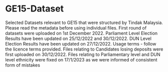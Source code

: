 # GE15-Dataset

Selected Datasets relevant to GE15 that were structured by Tindak Malaysia. Please read the metadata before using individual files. First round of datasets were uploaded on 1st December 2022. Parliament Level Election Results have been updated on 25/12/2022 and 30/12/2022. DUN Level Election Results have been updated on 27/12/2022. Usage terms - follow the licence terms provided. Files relating to Candidates losing deposits were first uploaded on 30/12/2022. Files relating to Parliamentary level and DUN level ethnicity were fixed on 17/1/2023 as we were informed of consistent form of mistakes
